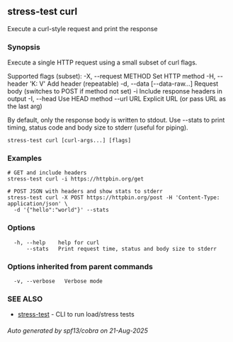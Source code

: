 ## stress-test curl

Execute a curl-style request and print the response

### Synopsis

Execute a single HTTP request using a small subset of curl flags.

Supported flags (subset):
  -X, --request METHOD         Set HTTP method
  -H, --header 'K: V'          Add header (repeatable)
  -d, --data [--data-raw...]   Request body (switches to POST if method not set)
  -i                           Include response headers in output
  -I, --head                   Use HEAD method
  --url URL                    Explicit URL (or pass URL as the last arg)

By default, only the response body is written to stdout. Use --stats to
print timing, status code and body size to stderr (useful for piping).

```
stress-test curl [curl-args...] [flags]
```

### Examples

```
# GET and include headers
stress-test curl -i https://httpbin.org/get

# POST JSON with headers and show stats to stderr
stress-test curl -X POST https://httpbin.org/post -H 'Content-Type: application/json' \
  -d '{"hello":"world"}' --stats
```

### Options

```
  -h, --help    help for curl
      --stats   Print request time, status and body size to stderr
```

### Options inherited from parent commands

```
  -v, --verbose   Verbose mode
```

### SEE ALSO

* [stress-test](stress-test.md)	 - CLI to run load/stress tests

###### Auto generated by spf13/cobra on 21-Aug-2025
